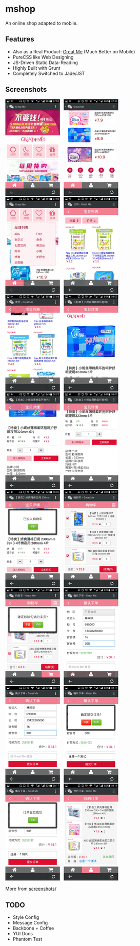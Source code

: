 # mshop

An online shop adapted to mobile.

## Features

- Also as a Real Product: [Great Me](http://greatme.org) (Much Better on Mobile)
- PureCSS like Web Designing
- JS-Driven Static Data-Reading
- Highly Built with Grunt
- Completely Switched to Jade/JST

## Screenshots

<img width="170" src="screenshots/Screenshot_2014-04-13-07-55-21.jpeg">
&nbsp;
<img width="170" src="screenshots/Screenshot_2014-04-13-07-56-07.jpeg">
&nbsp;
<img width="170" src="screenshots/Screenshot_2014-04-13-07-56-33.jpeg">
&nbsp;
<img width="170" src="screenshots/Screenshot_2014-04-13-07-57-55.jpeg">

<img width="170" src="screenshots/Screenshot_2014-04-13-07-58-36.jpeg">
&nbsp;
<img width="170" src="screenshots/Screenshot_2014-04-13-08-03-28.jpeg">
&nbsp;
<img width="170" src="screenshots/Screenshot_2014-04-13-08-03-41.jpeg">
&nbsp;
<img width="170" src="screenshots/Screenshot_2014-04-13-08-03-47.jpeg">

<img width="170" src="screenshots/Screenshot_2014-04-13-08-05-10.jpeg">
&nbsp;
<img width="170" src="screenshots/Screenshot_2014-04-13-08-07-54.jpeg">
&nbsp;
<img width="170" src="screenshots/Screenshot_2014-04-13-08-08-42.jpeg">
&nbsp;
<img width="170" src="screenshots/Screenshot_2014-04-13-08-17-16.jpeg">

<img width="170" src="screenshots/Screenshot_2014-04-13-08-17-27.jpeg">
&nbsp;
<img width="170" src="screenshots/Screenshot_2014-04-13-08-17-49.jpeg">
&nbsp;
<img width="170" src="screenshots/Screenshot_2014-04-13-08-17-57.jpeg">
&nbsp;
<img width="170" src="screenshots/Screenshot_2014-04-13-08-18-04.jpeg">

More from [screenshots/](screenshots/)

## TODO

- Style Config
- Message Config
- Backbone + Coffee
- YUI Docs
- Phantom Test
